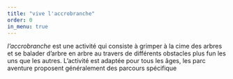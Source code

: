 ```yaml
---
title: "vive l'accrobranche"
order: 0
in_menu: true
---
```

*l’accrobranche* est une activité qui consiste à grimper à la cime des arbres et se balader d’arbre en arbre au travers de différents obstacles plus fun les uns que les autres. L’activité est adaptée pour tous les âges, les parc aventure proposent généralement des parcours spécifique 